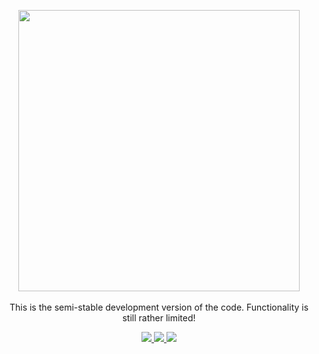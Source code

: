 <p align="center">
  <img width = "450" src="https://github.com/rodluger/starry/blob/master/docs/starry.png?raw=true"/>
  <br>
  <br>
  This is the semi-stable development version of the code. Functionality is still rather limited!
  <p align="center">
    <a href="https://travis-ci.org/rodluger/starry/">
      <img src="https://img.shields.io/travis/rodluger/starry/dev.svg?colorB=7d93c7"/>
    </a>
    <a href="http://adsabs.harvard.edu/abs/2019AJ....157...64L">
      <img src="https://img.shields.io/badge/read-the_paper-7d93c7.svg?style=flat"/>
    </a>
    <a href="https://rodluger.github.io/starry/v1.0.0.dev1">
      <img src="https://img.shields.io/badge/read-the_docs-7d93c7.svg?style=flat"/>
    </a>
  </p>
</p>
